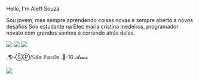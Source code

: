  Hello, I'm Aleff Souza
 
 Sou jovem, mas sempre aprendendo coisas novas e sempre aberto a novos desafios
 Sou estudante na Etec maria cristina medeiros, programador novato com grandes sonhos e correndo atrás deles. 
 
 <a href="https://www.linkedin.com/in/guilherme-de-amorim-medeiros-2019341ba/">
 <img src="https://img.shields.io/badge/LinkedIn-0077B5?style=for-the-badge&logo=linkedin&logoColor=white"/></a> 
<a href="mailto:aleffaluisio@gmail.com?subject=oláAleff/">
 <img src="https://img.shields.io/badge/Gmail-D14836?style=for-the-badge&logo=gmail&logoColor=white"/></a>
<a href="https://www.instagram.com/aleffsouzaa_/">
 <img src="https://img.shields.io/badge/Instagram-e2725b?style=for-the-badge&logo=Instagram&logoColor=white"/></a>
 
.🌎-ⓈⓅ/𝕊𝕒̃𝕠 ℙ𝕒𝕦𝕝𝕠
.📌-16 𝓐𝓷𝓸𝓼


<img src= ![image](https://user-images.githubusercontent.com/64615837/152620736-4a73ab23-6c11-4dd0-95f3-493512ff61eb.png)
/>
